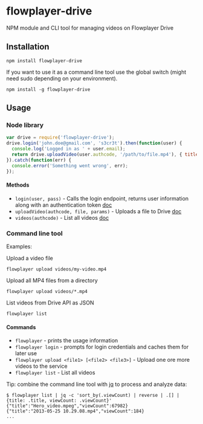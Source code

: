 # flowplayer-drive
NPM module and CLI tool for managing videos on Flowplayer Drive

## Installation

`npm install flowplayer-drive`

If you want to use it as a command line tool use the global switch (might need sudo depending on your environment).

`npm install -g flowplayer-drive`

## Usage

### Node library

```js
var drive = require('flowplayer-drive');
drive.login('john.doe@gmail.com', 's3cr3t').then(function(user) {
  console.log('Logged in as ' + user.email);
  return drive.uploadVideo(user.authcode, '/path/to/file.mp4'), { title: 'My cool video' });
}).catch(function(err) {
  console.error('Something went wrong', err);
});
```

#### Methods

 - `login(user, pass)` - Calls the login endpoint, returns user information along with an authentication token [doc](https://flowplayer.org/docs/drive-api.html#authentication)
 - `uploadVideo(authcode, file, params)` - Uploads a file to Drive [doc](https://flowplayer.org/docs/drive-api.html#uploading)
 - `videos(authcode)` - List all videos [doc](https://flowplayer.org/docs/drive-api.html#list)

### Command line tool

Examples:

Upload a video file

```
flowplayer upload videos/my-video.mp4
```

Upload all MP4 files from a directory

```
flowplayer upload videos/*.mp4
```

List videos from Drive API as JSON

```
flowplayer list
```

####  Commands

 - `flowplayer` - prints the usage information
 - `flowplayer login` - prompts for login credentials and caches them for later use
 - `flowplayer upload <file1> [<file2> <file3>]` - Upload one ore more videos to the service
 - `flowplayer list` - List all videos

Tip: combine the command line tool with [jq](https://stedolan.github.io/jq/) to process and analyze data:

```
$ flowplayer list | jq -c 'sort_by(.viewCount) | reverse | .[] | {title: .title, viewCount: .viewCount}'
{"title":"Hero_video.mpeg","viewCount":67982}
{"title":"2013-05-25 10.29.08.mp4","viewCount":184}
...
```

